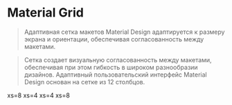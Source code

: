 # Material Grid
 > Адаптивная сетка макетов Material Design адаптируется к размеру экрана и ориентации, обеспечивая согласованность между макетами.

> Сетка создает визуальную согласованность между макетами, обеспечивая при этом гибкость в широком разнообразии дизайнов. Адаптивный пользовательский интерфейс Material Design основан на сетке из 12 столбцов.

<Grid container spacing={2}>
  <Grid item xs={8}>
    <Item>xs=8</Item>
  </Grid>
  <Grid item xs={4}>
    <Item>xs=4</Item>
  </Grid>
  <Grid item xs={4}>
    <Item>xs=4</Item>
  </Grid>
  <Grid item xs={8}>
    <Item>xs=8</Item>
  </Grid>
</Grid>